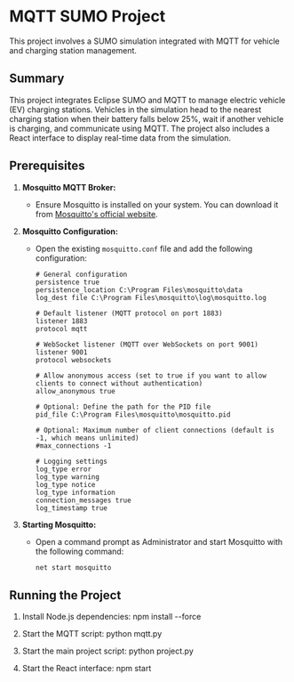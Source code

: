 # MQTT SUMO Project

This project involves a SUMO simulation integrated with MQTT for vehicle and charging station management.

## Summary

This project integrates Eclipse SUMO and MQTT to manage electric vehicle (EV) charging stations. Vehicles in the simulation head to the nearest charging station when their battery falls below 25%, wait if another vehicle is charging, and communicate using MQTT. The project also includes a React interface to display real-time data from the simulation.

## Prerequisites

1. **Mosquitto MQTT Broker:**
   - Ensure Mosquitto is installed on your system. You can download it from [Mosquitto's official website](https://mosquitto.org/download/).

2. **Mosquitto Configuration:**
   - Open the existing `mosquitto.conf` file and add the following configuration:

     ```plaintext
     # General configuration
     persistence true
     persistence_location C:\Program Files\mosquitto\data
     log_dest file C:\Program Files\mosquitto\log\mosquitto.log

     # Default listener (MQTT protocol on port 1883)
     listener 1883
     protocol mqtt

     # WebSocket listener (MQTT over WebSockets on port 9001)
     listener 9001
     protocol websockets

     # Allow anonymous access (set to true if you want to allow clients to connect without authentication)
     allow_anonymous true

     # Optional: Define the path for the PID file
     pid_file C:\Program Files\mosquitto\mosquitto.pid

     # Optional: Maximum number of client connections (default is -1, which means unlimited)
     #max_connections -1

     # Logging settings
     log_type error
     log_type warning
     log_type notice
     log_type information
     connection_messages true
     log_timestamp true
     ```

3. **Starting Mosquitto:**
   - Open a command prompt as Administrator and start Mosquitto with the following command:
     ```sh
     net start mosquitto
     ```

## Running the Project

1. Install Node.js dependencies:
   npm install --force

2. Start the MQTT script:
   python mqtt.py
3. Start the main project script:
   python project.py
4. Start the React interface:
   npm start
